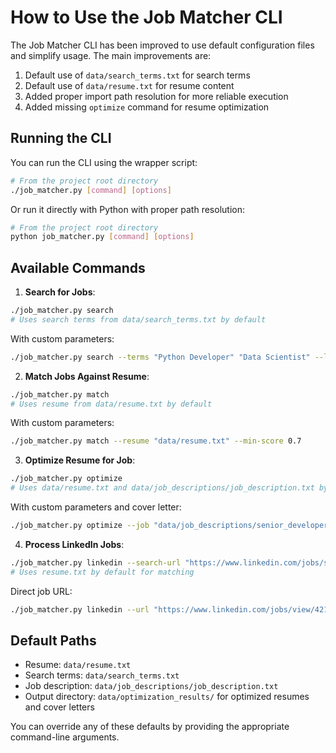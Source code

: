 # How to Use the Job Matcher CLI

The Job Matcher CLI has been improved to use default configuration files and simplify usage. The main improvements are:

1. Default use of `data/search_terms.txt` for search terms
2. Default use of `data/resume.txt` for resume content
3. Added proper import path resolution for more reliable execution
4. Added missing `optimize` command for resume optimization

## Running the CLI

You can run the CLI using the wrapper script:

```bash
# From the project root directory
./job_matcher.py [command] [options]
```

Or run it directly with Python with proper path resolution:

```bash
# From the project root directory
python job_matcher.py [command] [options]
```

## Available Commands

1. **Search for Jobs**:
```bash
./job_matcher.py search
# Uses search terms from data/search_terms.txt by default
```

With custom parameters:
```bash
./job_matcher.py search --terms "Python Developer" "Data Scientist" --locations "Remote" "Canada"
```

2. **Match Jobs Against Resume**:
```bash
./job_matcher.py match
# Uses resume from data/resume.txt by default
```

With custom parameters:
```bash
./job_matcher.py match --resume "data/resume.txt" --min-score 0.7
```

3. **Optimize Resume for Job**:
```bash
./job_matcher.py optimize
# Uses data/resume.txt and data/job_descriptions/job_description.txt by default
```

With custom parameters and cover letter:
```bash
./job_matcher.py optimize --job "data/job_descriptions/senior_developer.txt" --with-cover-letter
```

4. **Process LinkedIn Jobs**:
```bash
./job_matcher.py linkedin --search-url "https://www.linkedin.com/jobs/search?keywords=python&location=canada"
# Uses resume.txt by default for matching
```

Direct job URL:
```bash
./job_matcher.py linkedin --url "https://www.linkedin.com/jobs/view/4219164109"
```

## Default Paths

- Resume: `data/resume.txt`
- Search terms: `data/search_terms.txt`
- Job description: `data/job_descriptions/job_description.txt`
- Output directory: `data/optimization_results/` for optimized resumes and cover letters

You can override any of these defaults by providing the appropriate command-line arguments.
